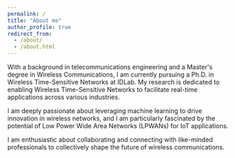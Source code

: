 ```yaml
---
permalink: /
title: "About me"
author_profile: true
redirect_from: 
  - /about/
  - /about.html
---
```


With a background in telecommunications engineering and a Master's degree in Wireless Communications, I am currently pursuing a Ph.D. in Wireless Time-Sensitive Networks at IDLab. My research is dedicated to enabling Wireless Time-Sensitive Networks to facilitate real-time applications across various industries.

I am deeply passionate about leveraging machine learning to drive innovation in wireless networks, and I am particularly fascinated by the potential of Low Power Wide Area Networks (LPWANs) for IoT applications.

I am enthusiastic about collaborating and connecting with like-minded professionals to collectively shape the future of wireless communications.
